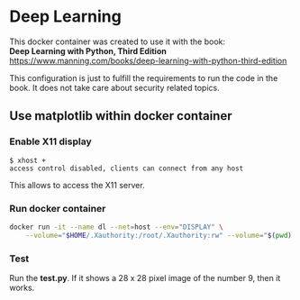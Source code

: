 # Deep Learning
This docker container was created to use it with the book: \
__Deep Learning with Python, Third Edition__ \
https://www.manning.com/books/deep-learning-with-python-third-edition

This configuration is just to fulfill the requirements to run the code in the book. It does not take care about security related topics.

## Use matplotlib within docker container
### Enable X11 display

```
$ xhost + 
access control disabled, clients can connect from any host
```
This allows to access the X11 server. 
### Run docker container

```bash
docker run -it --name dl --net=host --env="DISPLAY" \
    --volume="$HOME/.Xauthority:/root/.Xauthority:rw" --volume="$(pwd):/deep-learning:rw" blackhypothesis/deep-learning:latest bash
```


### Test 
Run the __test.py__. If it shows a 28 x 28 pixel image of the number 9, then it works.